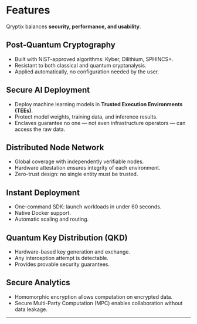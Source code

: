 # Features

Qryptix balances **security, performance, and usability**.  

## Post-Quantum Cryptography
- Built with NIST-approved algorithms: Kyber, Dilithium, SPHINCS+.  
- Resistant to both classical and quantum cryptanalysis.  
- Applied automatically, no configuration needed by the user.  

## Secure AI Deployment
- Deploy machine learning models in **Trusted Execution Environments (TEEs)**.  
- Protect model weights, training data, and inference results.  
- Enclaves guarantee no one — not even infrastructure operators — can access the raw data.  

## Distributed Node Network
- Global coverage with independently verifiable nodes.  
- Hardware attestation ensures integrity of each environment.  
- Zero-trust design: no single entity must be trusted.  

## Instant Deployment
- One-command SDK: launch workloads in under 60 seconds.  
- Native Docker support.  
- Automatic scaling and routing.  

## Quantum Key Distribution (QKD)
- Hardware-based key generation and exchange.  
- Any interception attempt is detectable.  
- Provides provable security guarantees.  

## Secure Analytics
- Homomorphic encryption allows computation on encrypted data.  
- Secure Multi-Party Computation (MPC) enables collaboration without data leakage.  

---
